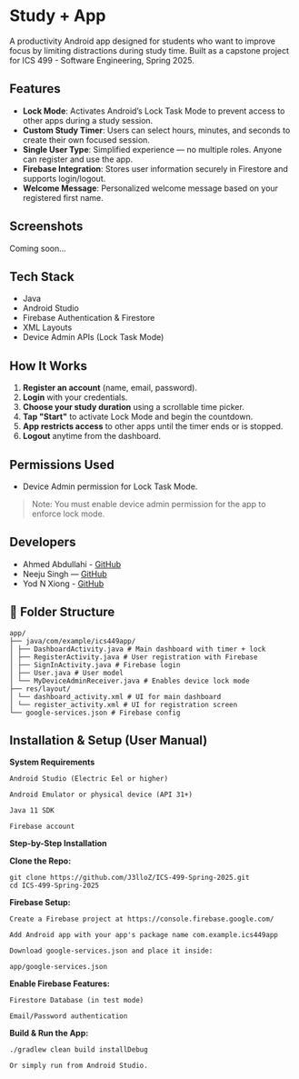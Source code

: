 # Study + App

A productivity Android app designed for students who want to improve focus by limiting distractions during study time. Built as a capstone project for ICS 499 - Software Engineering, Spring 2025.

## Features

- **Lock Mode**: Activates Android’s Lock Task Mode to prevent access to other apps during a study session.
- **Custom Study Timer**: Users can select hours, minutes, and seconds to create their own focused session.
- **Single User Type**: Simplified experience — no multiple roles. Anyone can register and use the app.
- **Firebase Integration**: Stores user information securely in Firestore and supports login/logout.
- **Welcome Message**: Personalized welcome message based on your registered first name.

## Screenshots

Coming soon...

## Tech Stack

- Java
- Android Studio
- Firebase Authentication & Firestore
- XML Layouts
- Device Admin APIs (Lock Task Mode)

## How It Works

1. **Register an account** (name, email, password).
2. **Login** with your credentials.
3. **Choose your study duration** using a scrollable time picker.
4. **Tap "Start"** to activate Lock Mode and begin the countdown.
5. **App restricts access** to other apps until the timer ends or is stopped.
6. **Logout** anytime from the dashboard.

## Permissions Used

- Device Admin permission for Lock Task Mode.

> Note: You must enable device admin permission for the app to enforce lock mode.

## Developers
- Ahmed Abdullahi - [GitHub](https://github.com/ahmedforeal9) 
- Neeju Singh — [GitHub](https://github.com/NEEJUSINGH)
- Yod N Xiong - [GitHub](https://github.com/J3lloZ)

## 📂 Folder Structure
```
app/
├── java/com/example/ics449app/
│ ├── DashboardActivity.java # Main dashboard with timer + lock
│ ├── RegisterActivity.java # User registration with Firebase
│ ├── SignInActivity.java # Firebase login
│ ├── User.java # User model
│ └── MyDeviceAdminReceiver.java # Enables device lock mode
├── res/layout/
│ └── dashboard_activity.xml # UI for main dashboard
│ └── register_activity.xml # UI for registration screen
└── google-services.json # Firebase config
```


## Installation & Setup (User Manual)

**System Requirements**
```
Android Studio (Electric Eel or higher)

Android Emulator or physical device (API 31+)

Java 11 SDK

Firebase account
```
**Step-by-Step Installation**

**Clone the Repo:**
```
git clone https://github.com/J3lloZ/ICS-499-Spring-2025.git
cd ICS-499-Spring-2025
```
**Firebase Setup:**
```
Create a Firebase project at https://console.firebase.google.com/

Add Android app with your app's package name com.example.ics449app

Download google-services.json and place it inside:

app/google-services.json
```
**Enable Firebase Features:**
```
Firestore Database (in test mode)

Email/Password authentication
```
**Build & Run the App:**
```
./gradlew clean build installDebug

Or simply run from Android Studio.
```

